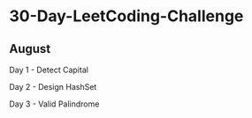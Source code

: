 # 30-Day-LeetCoding-Challenge

## August

Day 1 - Detect Capital

Day 2 - Design HashSet

Day 3 - Valid Palindrome
